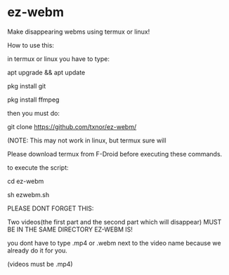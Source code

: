 # ez-webm
Make disappearing webms using termux or linux!



How to use this:

in termux or linux you have to type:

apt upgrade && apt update

pkg install git

pkg install ffmpeg

then you must do:

git clone https://github.com/txnor/ez-webm/

(NOTE: This may not work in linux, but termux sure will

Please download termux from F-Droid before executing these commands.

to execute the script:

cd ez-webm

sh ezwebm.sh

PLEASE DONT FORGET THIS:

Two videos(the first part and the second part which will disappear)
MUST BE IN THE SAME DIRECTORY EZ-WEBM IS!

you dont have to type .mp4 or .webm next to the video name because we already do it for you.

(videos must be .mp4)



